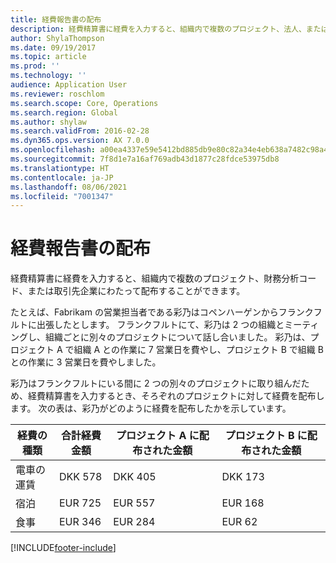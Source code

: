```yaml
---
title: 経費報告書の配布
description: 経費精算書に経費を入力すると、組織内で複数のプロジェクト、法人、または取引先企業にわたって配布することができます。
author: ShylaThompson
ms.date: 09/19/2017
ms.topic: article
ms.prod: ''
ms.technology: ''
audience: Application User
ms.reviewer: roschlom
ms.search.scope: Core, Operations
ms.search.region: Global
ms.author: shylaw
ms.search.validFrom: 2016-02-28
ms.dyn365.ops.version: AX 7.0.0
ms.openlocfilehash: a00ea4337e59e5412bd885db9e80c82a34e4eb638a7482c98a4946c44c4d734e
ms.sourcegitcommit: 7f8d1e7a16af769adb43d1877c28fdce53975db8
ms.translationtype: HT
ms.contentlocale: ja-JP
ms.lasthandoff: 08/06/2021
ms.locfileid: "7001347"
---
```

# <a name="expense-report-distributions"></a>経費報告書の配布

経費精算書に経費を入力すると、組織内で複数のプロジェクト、財務分析コード、または取引先企業にわたって配布することができます。

たとえば、Fabrikam の営業担当者である彩乃はコペンハーゲンからフランクフルトに出張したとします。 フランクフルトにて、彩乃は 2 つの組織とミーティングし、組織ごとに別々のプロジェクトについて話し合いました。 彩乃は、プロジェクト A で組織 A との作業に 7 営業日を費やし、プロジェクト B で組織 B との作業に 3 営業日を費やしました。

彩乃はフランクフルトにいる間に 2 つの別々のプロジェクトに取り組んだため、経費精算書を入力するとき、そろぞれのプロジェクトに対して経費を配布します。 次の表は、彩乃がどのように経費を配布したかを示しています。


| 経費の種類 | 合計経費金額|プロジェクト A に配布された金額| プロジェクト B に配布された金額 |
|--------------|---------------------|-------------------------------|---------------------------------|
|電車の運賃   |DKK 578              |DKK 405                        |DKK 173                          |
|宿泊         |EUR 725              |EUR 557                        |EUR 168                          |
|食事         |EUR 346              |EUR 284                        |EUR 62                           |



[!INCLUDE[footer-include](../includes/footer-banner.md)]